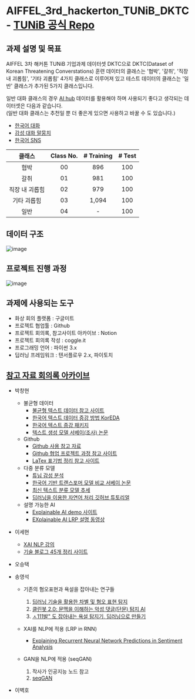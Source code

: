 # AIFFEL_3rd_hackerton_TUNiB_DKTC - [TUNiB 공식 Repo](https://github.com/tunib-ai/DKTC)
## 과제 설명 및 목표
AIFFEL 3차 해커톤 TUNiB 기업과제 데이터셋 DKTC으로 DKTC(Dataset of Korean Threatening Converstations)
훈련 데이터의 클래스는 '협박', '갈취', '직장 내 괴롭힘', '기타 괴롭힘' 4가지 클래스로 이루어져 있고 테스트 데이터의 클래스는 '일반' 클래스가 추가된 5가지 클래스입니다.

일반 대화 클래스의 경우 [AI hub](https://aihub.or.kr/aihub-data/natural-language/about) 데이터를 활용해야 하며 사용되기 좋다고 생각되는 데이터셋은 다음과 같습니다.  
(일반 대화 클래스는 추천일 뿐 더 좋은게 있으면 사용하고 바꿀 수 도 있습니다.)
- [한국어 대화](https://aihub.or.kr/aidata/85)
- [감성 대화 말뭉치](https://aihub.or.kr/aidata/7978)
- [한국어 SNS](https://aihub.or.kr/aidata/30718)

|클래스|Class No.|# Training|# Test |
|:----:|:------:|:------:|:------------:|
|협박 |00| 896    | 100   |
|갈취  |01|981     | 100 |
|직장 내 괴롭힘  |02|979     |100|
|기타 괴롭힘 |03|1,094      |100|
|일반 |04| - |100|

## 데이터 구조
![image](https://user-images.githubusercontent.com/42150335/149441163-7728a543-5dbd-4fb6-b12f-cae5fc79c6fe.png)

## 프로젝트 진행 과정
![image](https://user-images.githubusercontent.com/51338268/150277973-96b1e4b7-d235-420e-b559-7fee01e9dacf.png)

## 과제에 사용되는 도구
- 화상 회의 플랫폼 : 구글미트
- 프로젝트 협업툴 : Github
- 프로젝트 회의록, 참고사이트 아카이브 : Notion
- 프로젝트 회의록 작성 : coggle.it
- 프로그래밍 언어 : 파이썬 3.x
- 딥러닝 프레임워크 : 텐서플로우 2.x, 파이토치

## [참고 자료 회의록 아카이브](https://www.notion.so/modulabs/X-AI-6bac1355f3ae449eb339ce870a488675)

- 박창현
    - 불균형 데이터
        - [불균형 텍스트 데이터 참고 사이트](https://d2.naver.com/helloworld/7753273)
        - [한국어 텍스트 데이터 증강 방법 KorEDA](https://catsirup.github.io/ai/2020/04/28/nlp_data_argumentation_code.html)
        - [한국어 텍스트 증강 패키지](https://github.com/jucho2725/ktextaug)
        - [텍스트 생성 모델 서베이(조사) 논문](https://arxiv.org/pdf/2105.10311.pdf)
    - Github
        - [Github 사용 참고 자료](https://github.com/sda96/AIFFEL_3rd_hackerton_TUNiB_DKTC/blob/main/reference/git_ref.md)
        - [Github 협업 프로젝트 과정 참고 사이트](https://www.freecodecamp.org/news/how-to-use-git-and-github-in-a-team-like-a-pro/)
        - [LaTex 표기법 정리 참고 사이트](https://ko.wikipedia.org/wiki/%EC%9C%84%ED%82%A4%EB%B0%B1%EA%B3%BC:TeX_%EB%AC%B8%EB%B2%95)
    - 다중 분류 모델
        - [튜닙 감성 분석](https://www.youtube.com/watch?v=aKKDvdel5O4)
        - [한국어 기반 트랜스포머 모델 비교 서베이 논문](https://arxiv.org/pdf/2112.03014.pdf)
        - [최신 텍스트 분류 모델 추세](https://paperswithcode.com/sota/text-classification-on-ag-news)
        - [딥러닝을 이용한 자연어 처리 깃허브 튜토리얼](https://github.com/ukairia777/tensorflow-nlp-tutorial)
    - 설명 가능한 AI
        - [Explainable AI demo 사이트](https://lrpserver.hhi.fraunhofer.de/)
        - [EXplainable AI LRP 설명 동영상](https://youtu.be/4twkQWYTXpw)
- 이세현
    - [XAI NLP 강의](https://www.youtube.com/watch?v=3tnrGe_JA0s)
    - [기술 블로그 45개 정리 사이트](https://brunch.co.kr/@sicle-official/35)
- 오승택
- 송영석
  - 기존의 혐오표현과 욕설을 잡아내는 연구들
    1. [딥러닝 기술을 활용한 차별 및 혐오 표현 탐지](https://www.koreascience.or.kr/article/JAKO202005653790577.pdf)
    2. [클린봇 2.0: 문맥을 이해하는 악성 댓글(단문) 탐지 AI](https://d2.naver.com/helloworld/7753273)
    3. [ㅅ111발" 도 잡아내는 욕설 탐지기, 딥러닝으로 만들기](https://www.inven.co.kr/webzine/news/?news=198156)

  - XAI를 NLP에 적용 (LRP in RNN)
    - [Explaining Recurrent Neural Network Predictions in Sentiment Analysis](https://arxiv.org/abs/1606.07298)

  - GAN을 NLP에 적용 (seqGAN)
    1. 작사가 인공지능 노드 참고
    2. [seqGAN](https://www.koreascience.or.kr/article/CFKO201832073078975.pdf)
    
- 이벽호
